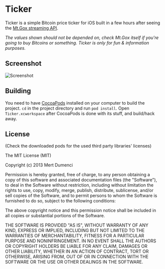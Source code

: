 # Ticker
Ticker is a simple Bitcoin price ticker for iOS built in a few hours after seeing the [Mt.Gox streaming API](https://en.bitcoin.it/wiki/MtGox/API/Streaming).

*The values shown should not be depended on, check Mt.Gox itself if you're going to buy Bitcoins or something. Ticker is only for fun & information purposes.*

## Screenshot
![Screenshot](http://i.imgur.com/XkGTyUn.png?1)

## Building
You need to have [CocoaPods](http://cocoapods.org) installed on your computer to build the project. `cd` in the project directory and run `pod install`. Open `Ticker.xcworkspace` after CocoaPods is done with its stuff, and build/hack away.

## License
(Check the downloaded pods for the used third party libraries' licenses)

The MIT License (MIT)

Copyright (c) 2013 Mert Dumenci

Permission is hereby granted, free of charge, to any person obtaining a copy
of this software and associated documentation files (the "Software"), to deal
in the Software without restriction, including without limitation the rights
to use, copy, modify, merge, publish, distribute, sublicense, and/or sell
copies of the Software, and to permit persons to whom the Software is
furnished to do so, subject to the following conditions:

The above copyright notice and this permission notice shall be included in
all copies or substantial portions of the Software.

THE SOFTWARE IS PROVIDED "AS IS", WITHOUT WARRANTY OF ANY KIND, EXPRESS OR
IMPLIED, INCLUDING BUT NOT LIMITED TO THE WARRANTIES OF MERCHANTABILITY,
FITNESS FOR A PARTICULAR PURPOSE AND NONINFRINGEMENT. IN NO EVENT SHALL THE
AUTHORS OR COPYRIGHT HOLDERS BE LIABLE FOR ANY CLAIM, DAMAGES OR OTHER
LIABILITY, WHETHER IN AN ACTION OF CONTRACT, TORT OR OTHERWISE, ARISING FROM,
OUT OF OR IN CONNECTION WITH THE SOFTWARE OR THE USE OR OTHER DEALINGS IN
THE SOFTWARE.